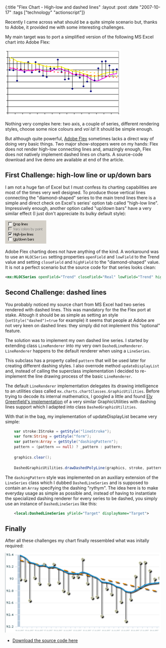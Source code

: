 {:title  "Flex Chart - High-low and dashed lines"
 :layout :post
 :date   "2007-10-17"
 :tags   ["technology" "actionscript"]}

Recently I came across what should be a quite simple scenario but,
thanks to Adobe, it provided me with some interesting challenges.

My main target was to port a simplified version of the following MS
Excel chart into Adobe Flex:

![Chart Excel](2007-10-17-flex-chart-high-low-and-dashed-lines/chartexcel.png)

Nothing very complex here: two axis, a couple of series, different
rendering styles, choose some nice colours and _voi la_! It should be
simple enough.

But although quite powerful, [Adobe Flex](http://www.adobe.com/products/flex)
sometimes lacks a direct way
of doing very basic things. Two major show-stoppers were on my hands:
Flex does not render high-low connecting lines and, amazingly enough,
Flex does not natively implement dashed lines on charts. A source-code
download and live demo are available at end of the article.

## First Challenge: high-low line or up/down bars

I am not a huge fan of Excel but I must confess its charting
capabilities are most of the times very well designed. To produce
those vertical lines connecting the "diamond-shaped" series to the
main trend lines there is a simple and direct check on Excel's series'
option tab called "high-low line". Impressively enough, another option
called "up/down bars" have a very similar effect (I just don't
appreciate its bulky default style):

![High-low lines](2007-10-17-flex-chart-high-low-and-dashed-lines/highlowlines.png)

Adobe Flex charting does not have anything of the kind. A workaround
was to use an `HLOCSeries` setting properties `openField` and
`lowField` to the Trend value and setting `closeField` and `highField`
to the "diamond-shaped" value. It is not a perfect scenario but the
source code for that series looks clean:

```xml
<mx:HLOCSeries openField="Trend" closeField="Real" lowField="Trend" highField="Real" displayName="Actuators">
```

## Second Challenge: dashed lines

You probably noticed my source chart from MS Excel had two series
rendered with dashed lines. This was mandatory for the the Flex port
at stake. Altough it should be as simple as setting an style
(`setStyle("dashed")=true` for example) it seems that people at Adobe
are not very keen on dashed lines: they simply did not implement this
"optional" feature.

The solution was to implement my own dashed line series. I started by
extending class `LineRenderer` into my very own
`DashedLineRenderer`. `LineRenderer` happens to the default renderer
when using a `LineSeries`.

This subclass has a property called `pattern` that will be used later
for creating different dashing styles. I also overrode method
`updateDisplayList` and, instead of calling the superclass
implementation I decided to re-implement the line drawing process of
the basic `LineRenderer`.

The default `LineRenderer` implementation delegates its drawing
intelligence to an utilities class called
`mx.charts.chartClasses.GraphicUtilities`. Before trying to decode its
internal mathematics, I googled a little and found [Ely Greenfield's implementation](http://www.quietlyscheming.com/blog/charts/dashed-lines/)
of a very similar GraphicUtilities with dashing lines support which I
adapted into class `DashedGraphicUtilities`.

With that in the bag, my implementation of updateDisplayList became
very simple:

```actionscript
    var stroke:IStroke = getStyle("lineStroke");
    var form:String = getStyle("form");
    var pattern:Array = getStyle("dashingPattern");
    pattern = (pattern == null) ? _pattern : pattern;
    
    graphics.clear();
    
    DashedGraphicUtilities.drawDashedPolyLine(graphics, stroke, pattern, _lineSegment.items);
```

The `dashingPattern` style was implemented on an auxiliary extension
of the `LineSeries` class which I dubbed `DashedLineSeries` and is
supposed to contain an `Array` specifying the dashing "rythym". The
idea here is to make everyday usage as simple as possible and, instead
of having to instantiate the specialized dashing renderer for every
series to be dashed, you simply use an instance of `DashedLineSeries`
like this:

```xml
    <local:DashedLineSeries yField="Target" displayName="Target">
```

## Finally

After all these challenges my chart finally ressembled what was
initally required:

![Flash Chart](2007-10-17-flex-chart-high-low-and-dashed-lines/flashchart.png)

- [Download the source code here](2007-10-17-flex-chart-high-low-and-dashed-lines/DashedHighLowSource.zip)
